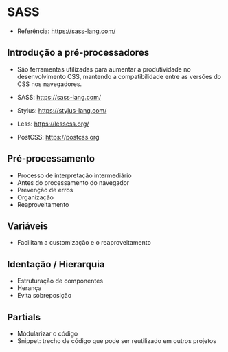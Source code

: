 # SASS
- Referência: https://sass-lang.com/

## Introdução a pré-processadores
- São ferramentas utilizadas para aumentar a produtividade no desenvolvimento CSS, mantendo a compatibilidade entre as versões do CSS nos navegadores.

- SASS: https://sass-lang.com/
- Stylus: https://stylus-lang.com/
- Less: https://lesscss.org/
- PostCSS: https://postcss.org

## Pré-processamento
- Processo de interpretação intermediário
- Antes do processamento do navegador
- Prevenção de erros
- Organização
- Reaproveitamento

## Variáveis
- Facilitam a customização e o reaproveitamento

## Identação / Hierarquia
- Estruturação de componentes
- Herança
- Evita sobreposição

## Partials
- Módularizar o código
- Snippet: trecho de código que pode ser reutilizado em outros projetos